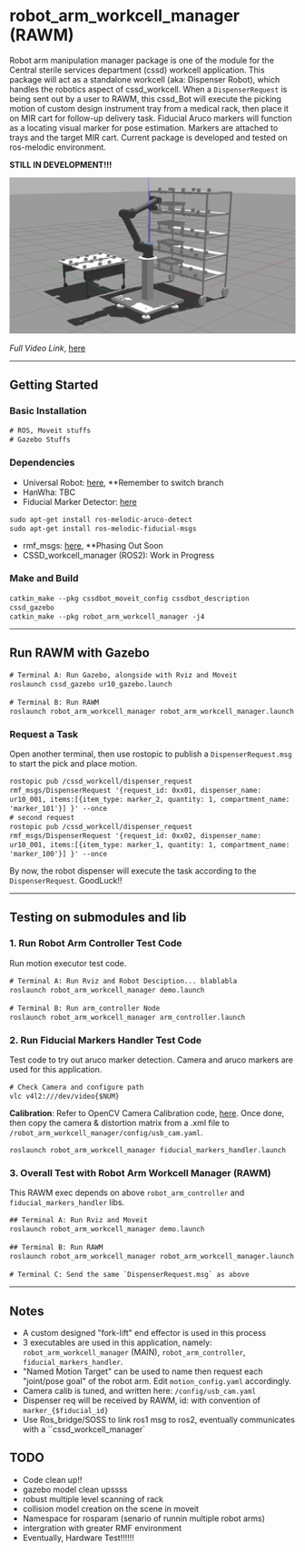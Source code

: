 # robot_arm_workcell_manager (RAWM)
Robot arm manipulation manager package is one of the module for the Central sterile services department (cssd) workcell application. This package will act as a standalone workcell (aka: Dispenser Robot), which handles the robotics aspect of cssd_workcell. When a `DispenserRequest` is being sent out by a user to RAWM, this cssd_Bot will execute the picking motion of custom design instrument tray from a medical rack, then place it on MIR cart for follow-up delivery task. Fiducial Aruco markers will function as a locating visual marker for pose estimation. Markers are attached to trays and the target MIR cart. Current package is developed and tested on ros-melodic environment. 

**STILL IN DEVELOPMENT!!!**

![alt text](/documentations/gazebo_test.png?)

*Full Video Link*, [here](https://drive.google.com/open?id=1dGKh3FVMlUwX8GUMv3mgxQFBm0OnGa8B)

---

## Getting Started

### Basic Installation

```
# ROS, Moveit stuffs
# Gazebo Stuffs
```

### Dependencies

- Universal Robot: [here](https://github.com/ros-industrial/universal_robot), **Remember to switch branch
- HanWha: TBC
- Fiducial Marker Detector: [here](https://github.com/UbiquityRobotics/fiducials)
```
sudo apt-get install ros-melodic-aruco-detect
sudo apt-get install ros-melodic-fiducial-msgs
```
- rmf_msgs: [here](https://github.com/RMFHOPE/rmf_msgs_ros1), **Phasing Out Soon
- CSSD_workcell_manager (ROS2): Work in Progress

### Make and Build
```
catkin_make --pkg cssdbot_moveit_config cssdbot_description cssd_gazebo
catkin_make --pkg robot_arm_workcell_manager -j4
```


---

## Run RAWM with Gazebo

```
# Terminal A: Run Gazebo, alongside with Rviz and Moveit
roslaunch cssd_gazebo ur10_gazebo.launch

# Terminal B: Run RAWM
roslaunch robot_arm_workcell_manager robot_arm_workcell_manager.launch
```

### Request a Task 

Open another terminal, then use rostopic to publish a `DispenserRequest.msg` to start the pick and place motion.
```
rostopic pub /cssd_workcell/dispenser_request rmf_msgs/DispenserRequest '{request_id: 0xx01, dispenser_name: ur10_001, items:[{item_type: marker_2, quantity: 1, compartment_name: 'marker_101'}] }' --once
# second request
rostopic pub /cssd_workcell/dispenser_request rmf_msgs/DispenserRequest '{request_id: 0xx02, dispenser_name: ur10_001, items:[{item_type: marker_1, quantity: 1, compartment_name: 'marker_100'}] }' --once

```

By now, the robot dispenser will execute the task according to the `DispenserRequest`. GoodLuck!!

---


## Testing on submodules and lib 

### 1. Run Robot Arm Controller Test Code 
Run motion executor test code.
```
# Terminal A: Run Rviz and Robot Desciption... blablabla
roslaunch robot_arm_workcell_manager demo.launch

# Terminal B: Run arm_controller Node 
roslaunch robot_arm_workcell_manager arm_controller.launch
```

### 2. Run Fiducial Markers Handler Test Code
Test code to try out aruco marker detection. Camera and aruco markers are used for this application.

```
# Check Camera and configure path
vlc v4l2:///dev/video{$NUM}
```

**Calibration**: Refer to OpenCV Camera Calibration code, [here](https://docs.opencv.org/2.4/doc/tutorials/calib3d/camera_calibration/camera_calibration.html#results). Once done, then copy the camera & distortion matrix from a .xml file to `/robot_arm_workcell_manager/config/usb_cam.yaml`.

```
roslaunch robot_arm_workcell_manager fiducial_markers_handler.launch
```

### 3. Overall Test with Robot Arm Workcell Manager (RAWM)

This RAWM exec depends on above `robot_arm_controller` and `fiducial_markers_handler` libs. 

```
## Terminal A: Run Rviz and Moveit
roslaunch robot_arm_workcell_manager demo.launch

## Terminal B: Run RAWM
roslaunch robot_arm_workcell_manager robot_arm_workcell_manager.launch

# Terminal C: Send the same `DispenserRequest.msg` as above
```

---


## Notes
- A custom designed "fork-lift" end effector is used in this process
- 3 executables are used in this application, namely: `robot_arm_workcell_manager` (MAIN), `robot_arm_controller`, `fiducial_markers_handler`.
- "Named Motion Target" can be used to name then request each "joint/pose goal" of the robot arm. Edit `motion_config.yaml` accordingly.
- Camera calib is tuned, and written here: `/config/usb_cam.yaml`
- Dispenser req will be received by RAWM, id: with convention of `marker_{$fiducial_id}`
- Use Ros_bridge/SOSS to link ros1 msg to ros2, eventually communicates with a ``cssd_workcell_manager`


## TODO
- Code clean up!!
- gazebo model clean upssss
- robust multiple level scanning of rack
- collision model creation on the scene in moveit
- Namespace for rosparam (senario of runnin multiple robot arms)
- intergration with greater RMF environment
- Eventually, Hardware Test!!!!!!
